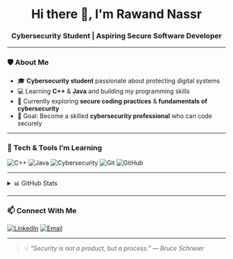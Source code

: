 <!-- Profile Header -->
<h1 align="center">Hi there 👋, I'm Rawand Nassr</h1>
<h3 align="center">Cybersecurity Student | Aspiring Secure Software Developer</h3>

---

### 🛡 About Me
- 🎓 **Cybersecurity student** passionate about protecting digital systems  
- 💻 Learning **C++** & **Java** and building my programming skills  
- 🌱 Currently exploring **secure coding practices** & **fundamentals of cybersecurity**  
- 🎯 Goal: Become a skilled **cybersecurity professional** who can code securely  

---

### 🧰 Tech & Tools I’m Learning
![C++](https://img.shields.io/badge/C++-00599C?style=for-the-badge&logo=cplusplus&logoColor=white)
![Java](https://img.shields.io/badge/Java-ED8B00?style=for-the-badge&logo=java&logoColor=white)
![Cybersecurity](https://img.shields.io/badge/Cybersecurity-000000?style=for-the-badge&logo=hackthebox&logoColor=white)
![Git](https://img.shields.io/badge/Git-F05033?style=for-the-badge&logo=git&logoColor=white)
![GitHub](https://img.shields.io/badge/GitHub-181717?style=for-the-badge&logo=github&logoColor=white)

---

<details>
<summary>📊 GitHub Stats</summary>
<br>

![Top Langs](https://github-readme-stats.vercel.app/api/top-langs/?username=rawandnassr&layout=compact&theme=onedark&hide=css,html)
  
![Rawand's GitHub stats](https://github-readme-stats.vercel.app/api?username=rawandnassr&count_private=true&show_icons=true&theme=onedark)

</details>

---

### 📫 Connect With Me
[![LinkedIn](https://img.shields.io/badge/LinkedIn-0A66C2?style=for-the-badge&logo=linkedin&logoColor=white)](https://linkedin.com/in/YOUR-LINKEDIN)
[![Email](https://img.shields.io/badge/Email-D14836?style=for-the-badge&logo=gmail&logoColor=white)](mailto:YOUR-EMAIL@example.com)

---

> 💡 *"Security is not a product, but a process." — Bruce Schneier*

